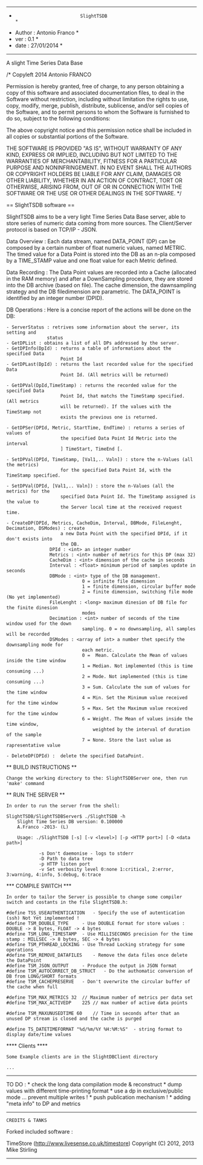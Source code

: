 ******************************************************************************
*                             SlightTSDB                                     *
*  Author : Antonio Franco                                                   *
*  ver : 0.1                                                                 *
*  date : 27/01/2014                                                         *
******************************************************************************

A slight Time Series Data Base

/*
  Copyleft 2014 Antonio FRANCO

  Permission is hereby granted, free of charge, to any person obtaining a copy
  of this software and associated documentation files, to deal in the Software
  without restriction, including without limitation the rights to use, copy, 
  modify, merge, publish, distribute, sublicense, and/or sell copies of the 
  Software, and to permit persons to whom the Software is furnished to do so,
  subject to the following conditions:

  The above copyright notice and this permission notice shall be included in
  all copies or substantial portions of the Software.

  THE SOFTWARE IS PROVIDED "AS IS", WITHOUT WARRANTY OF ANY KIND, EXPRESS OR
  IMPLIED, INCLUDING BUT NOT LIMITED TO THE WARRANTIES OF MERCHANTABILITY,
  FITNESS FOR A PARTICULAR PURPOSE AND NONINFRINGEMENT. IN NO EVENT SHALL THE
  AUTHORS OR COPYRIGHT HOLDERS BE LIABLE FOR ANY CLAIM, DAMAGES OR OTHER
  LIABILITY, WHETHER IN AN ACTION OF CONTRACT, TORT OR OTHERWISE, ARISING FROM,
  OUT OF OR IN CONNECTION WITH THE SOFTWARE OR THE USE OR OTHER DEALINGS IN
  THE SOFTWARE.
*/

==   SlightTSDB software  ==

SlightTSDB aims to be a very light Time Series Data Base server, able to store series
of numeric data coming from more sources. The Client/Server protocol is based on 
TCP/IP - JSON.

Data Overview : Each data stream, named DATA_POINT (DP) can be composed by a certain
 number of float numeric values, named METRIC. The timed value for a Data Point is
 stored into the DB as an n-pla composed by a TIME_STAMP value and one float value
 for each Metric defined.
 
Data Recording : The Data Point values are recorded into a Cache (allocated in the 
 RAM memory) and after a DownSampling procedure, they are stored into the DB archive 
 (based on file). The cache dimension, the dawnsampling strategy and the DB 
 filedimension are parametric. The DATA_POINT is identified by an integer number (DPID).
 
 DB Operations : Here is a concise report of the actions will be done on the DB:	
 
 	- ServerStatus : retrives some information about the server, its setting and 
 	               status
 	- GetDPList : obtains a list of all DPs addressed by the server.
 	- GetDPInfo(DpId) : returns a table of informations about the specified Data
 	                    Point Id
 	- GetDPLast(DpId) : returns the last recorded value for the specified Data
 	                    Point Id. (All metrics will be returned)
 	                    
 	- GetDPVal(DpId,TimeStamp) : returns the recorded value for the specified Data
 	                    Point Id, that matchs the TimeStamp specified. (All metrics 
 	                    will be returned). If the values with the TimeStamp not
 	                    exists the previous one is returned.
 	                    
 	- GetDPSer(DPId, Metric, StartTime, EndTime) : returns a series of values of 
 						the specified Data Point Id Metric into the interval
 						] TimeStart, TimeEnd [.
 						
 	- SetDPVal(DPId, TimeStamp, [Val1,.. Valn]) : store the n-Values (all the metrics)
 						for the specified Data Point Id, with the TimeStamp specified.
 						
 	- SetDPVal(DPId, [Val1,.. Valn]) : store the n-Values (all the metrics) for the 
 						specified Data Point Id. The TimeStamp assigned is the value to
 						the Server local time at the received request time.
 	
 	- CreateDP(DPId, Metrics, CacheDim, Interval, DBMode, FileLenght, Decimation, DSModes) : create 
 						a new Data Point with the specified DPId, if it don't exists into
 						the DB.
 					DPId : <int> an integer number
 					Metrics : <int> number of metrics for this DP (max 32)
 					CacheDim : <int> dimension of the cache in seconds
 					Interval : <float> minimum period of samples update in seconds
					DBMode : <int> type of the DB management. 
								0 = infinite file dimension
								1 = finite dimension, circular buffer mode
								2 = finite dimension, switching file mode (No yet implemented)
					FileLenght : <long> maximum dinesion of DB file for the finite dinesion
								modes
					Decimation : <int> number of seconds of the time window used for the down
								sampling. 0 = no downsampling, all samples will be recorded
					DSModes : <array of int> a number thet specify the downsampling mode for 
								each metric.
								0 =  Mean. Calculate the Mean of values inside the time window
								1 = Median. Not implemented (this is time consuming ...)
								2 = Mode. Not implemented (this is time consuming ...)
								3 = Sum. Calculate the sum of values for the time window
								4 = Min. Set the Minimum value received for the time window
								5 = Max. Set the Maximum value received for the time window 
								6 = Weight. The Mean of values inside the time window,
								    weighted by the interval of duration of the sample 
								7 = None. Store the last value as rapresentative value

	- DeleteDP(DPId) : 	delete the specified DataPoint.
	
** BUILD INSTRUCTIONS **

	Change the working directory to the: SlightTSDBServer one, then run 'make' command

** RUN THE SERVER **

	In order to run the server from the shell:

	SlightTSDB/SlightTSDBServer$ ./SlightTSDB -h
		Slight Time Series DB version: 0.100000 
		A.Franco -2013- (L) 

		Usage: ./SlightTSDB [-s] [-v <level>] [-p <HTTP port>] [-D <data path>]

		        -s Don't daemonise - logs to stderr
		        -D Path to data tree 
		        -p HTTP listen port
		        -v Set verbosity level 0:none 1:critical, 2:error, 3:warning, 4:info, 5:debug, 6:trace
 

*** COMPILE SWITCH ***

	In order to tailor the Server is possible to change some compiler switch and costants in the file SlightTSDB.h:

	#define TSS_USEAUTHENTICATION	- Specify the use of autentication (ssh) Not Yet implemented ! 
	#define TSM_DOUBLE_TYPE		- Use DOUBLE format for store values : DOUBLE -> 8 bytes, FLOAT -> 4 bytes
	#define TSM_LONG_TIMESTAMP	- Use MILLISECONDS precision for the time stamp : MILLSEC -> 8 bytes, SEC -> 4 bytes
	#define TSM_PTHREAD_LOCKING	- Use Thread Locking strategy for some operations
	#define TSM_REMOVE_DATAFILES	- Remove the data files once delete the DataPoint
	#define TSM_JSON_OUTPUT		- Produce the output in JSON format
	#define TSM_AUTOCORRECT_DB_STRUCT	- Do the authomatic conversion of DB from LONG/SHORT formats
	#define TSM_CACHEPRESERVE	- Don't overwrite the circular buffer of the cache when full

	#define TSM_MAX_METRICS	32	// Maximum number of metrics per data set
	#define TSM_MAX_ACTIVEDP	225	// max number of active data points

	#define TSM_MAXUNUSEDTIME 60	// Time in seconds after that an unused DP stream is closed and the cache is purged

	#define TS_DATETIMEFORMAT "%d/%m/%Y %H:%M:%S"  - string format to display date/time values


**** Clients  ****

	Some Example clients are in the SlightDBClient directory

	...


****************************************************************************
 TO DO :
 	 * check the long data compilation mode & reconstruct
 	 * dump values with different time-printing format
 	 * use a dp in exclusive/public mode ... prevent multiple writes !
 	 * push publication mechanism !
 	 * adding "meta info" to DP and metrics

****************************************************************************

	CREDITS & TANKS 

 Forked included software :

 TimeStore (http://www.livesense.co.uk/timestore)
 Copyright (C) 2012, 2013 Mike Stirling

****************************************************************************


